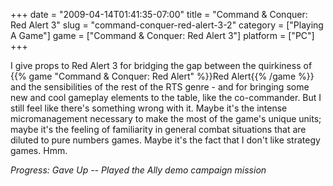 +++
date = "2009-04-14T01:41:35-07:00"
title = "Command &amp; Conquer: Red Alert 3"
slug = "command-conquer-red-alert-3-2"
category = ["Playing A Game"]
game = ["Command &amp; Conquer: Red Alert 3"]
platform = ["PC"]
+++

I give props to Red Alert 3 for bridging the gap between the quirkiness of {{% game "Command &amp; Conquer: Red Alert" %}}Red Alert{{% /game %}} and the sensibilities of the rest of the RTS genre - and for bringing some new and cool gameplay elements to the table, like the co-commander.  But I still feel like there's something wrong with it.  Maybe it's the intense micromanagement necessary to make the most of the game's unique units; maybe it's the feeling of familiarity in general combat situations that are diluted to pure numbers games.  Maybe it's the fact that I don't like strategy games.  Hmm.

<i>Progress: Gave Up -- Played the Ally demo campaign mission</i>